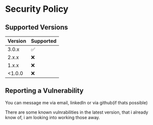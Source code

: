# Security Policy

## Supported Versions

| Version | Supported          |
| ------- | ------------------ |
| 3.0.x   | :white_check_mark: |
| 2.x.x   | :x:                |
| 1.x.x   | :x:                |
| <1.0.0  | :x:                |

## Reporting a Vulnerability

You can message me via email, linkedIn or via github(if thats possible)

There are some known vulnrabilities in the latest version, that i already know of, i am looking into working those away.
